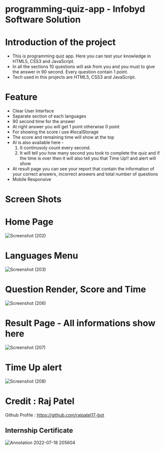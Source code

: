 # programming-quiz-app - Infobyd Software Solution

# Introduction of the project 
- This is programming quiz app. Here you can test your knowledge in HTML5, CSS3 and JavaScript.
- In all the sections 10 questions will ask from you and you must to give the answer in 90 second. Every question contain 1 point.
- Tech used in this projects are HTML5, CSS3 and JavaScript.

# Feature 
- Clear User Interface
- Saparate section of each languages
- 90 second time for the answer
- At right answer you will get 1 point otherwise 0 point
- For showing the score i use #localStorage
- The score and remaining time will show at the top
- AI is also available here -
  1. It continusoly count every second.
  2. It will tell you how many second you took to complete the quiz and if the time is over then it will also tell you that Time Up!! and alert will show
- At result page you can see your report that contain the information of your correct answers, incorrect answers and total number of questions
- Mobile Responsive

# Screen Shots
# Home Page
![Screenshot (202)](https://user-images.githubusercontent.com/83405614/151959794-f1c05c40-3c88-4eb5-b29c-21a99caf26a7.png)

# Languages Menu
![Screenshot (203)](https://user-images.githubusercontent.com/83405614/151959852-715208ec-bf1a-41db-840a-5f8580b99fb6.png)

# Question Render, Score and Time
![Screenshot (206)](https://user-images.githubusercontent.com/83405614/151960025-7cae24b3-3142-4e98-9a32-634a7297b3c8.png)

# Result Page - All informations show here
![Screenshot (207)](https://user-images.githubusercontent.com/83405614/151960137-6085aff5-156f-48b3-82eb-f880c474d76a.png)

# Time Up alert
![Screenshot (208)](https://user-images.githubusercontent.com/83405614/151960206-b8656dfa-533c-4ce9-b0c0-0a02a9635420.png)

# Credit : Raj Patel
Github Profile : https://github.com/rajpatel17-bot

## Internship Certificate
![Annotation 2022-07-18 205604](https://user-images.githubusercontent.com/83405614/212105357-1478e06c-b92d-46cb-bd66-29adce037c3b.jpg)

